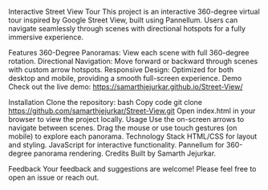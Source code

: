 Interactive Street View Tour
This project is an interactive 360-degree virtual tour inspired by Google Street View, built using Pannellum. Users can navigate seamlessly through scenes with directional hotspots for a fully immersive experience.

Features
360-Degree Panoramas: View each scene with full 360-degree rotation.
Directional Navigation: Move forward or backward through scenes with custom arrow hotspots.
Responsive Design: Optimized for both desktop and mobile, providing a smooth full-screen experience.
Demo
Check out the live demo: https://samarthjejurkar.github.io/Street-View/

Installation
Clone the repository:
bash
Copy code
git clone https://github.com/samarthjejurkar/Street-View.git
Open index.html in your browser to view the project locally.
Usage
Use the on-screen arrows to navigate between scenes.
Drag the mouse or use touch gestures (on mobile) to explore each panorama.
Technology Stack
HTML/CSS for layout and styling.
JavaScript for interactive functionality.
Pannellum for 360-degree panorama rendering.
Credits
Built by Samarth Jejurkar.

Feedback
Your feedback and suggestions are welcome! Please feel free to open an issue or reach out.

